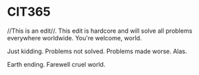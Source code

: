 # CIT365

//This is an  edit//. This edit is hardcore and will solve all problems everywhere worldwide. You're welcome, world.

Just kidding. Problems not solved. Problems made worse. Alas.

Earth ending. Farewell cruel world.
